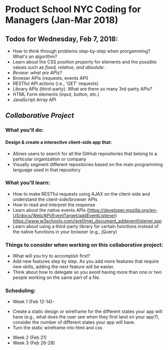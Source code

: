 # Product School NYC Coding for Managers (Jan-Mar 2018)

## Todos for Wednesday, Feb 7, 2018:
* How to think through problems step-by-step when prorgamming? What's an algorithm? 
* Learn about the CSS *position property* for elements and the possible values such as *fixed, relative, and absolute*. 
* *Review: what are APIs?*
* Browser APIs (requests, events API)
* RESTful API actions (i.e., 'GET' requests) 
* Library APIs (third-party). What are there so many 3rd-party APIs? 
* HTML Form elements (input, button, etc.)
* JavaScript Array API


## *Collaborative Project*

### What you'll do:
#### Design & create a interactive client-side app that:
* Allows users to search for all the GitHub repositories that belong to a particular organization or company
* Visually segment different repositories based on the main programming language used in that repository 

### What you'll learn:
* How to make RESTful requests using AJAX on the client-side and understand the client-side/browser APIs
* How to read and interpret the response 
* Learn about the native events APIs (https://developer.mozilla.org/en-US/docs/Web/API/EventTarget/addEventListener) 
https://www.w3schools.com/jsref/met_document_addeventlistener.asp
* Learn about using a third-party library for certain functions instead of the native functions in your browser (e.g., jQuery)


### Things to consider when working on this collaborative project: 
* What will you try to accomplish first? 
* Add new features step by step. As you add more features that require new skills, adding the next feature will be easier. 
* Think about how to delegate so you avoid having more than one or two people working on the same part of a file. 

### Scheduling: 
* Week 1 (Feb 12-14)- 
- Create a static design or wireframe for the different states your app will have (e.g., what does the user see when they first land on your app?), consider the number of different states your app will have. 
- Turn the static wireframe into html and css
* Week 2 (Feb 21) 
* Week 3 (Feb 26-28)
